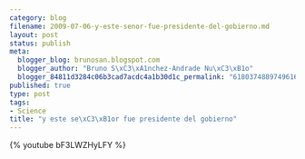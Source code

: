 ```yaml
--- 
category: blog
filename: 2009-07-06-y-este-senor-fue-presidente-del-gobierno.md
layout: post
status: publish
meta: 
  blogger_blog: brunosan.blogspot.com
  blogger_author: "Bruno S\xC3\xA1nchez-Andrade Nu\xC3\xB1o"
  blogger_84811d3284c06b3cad7acdc4a1b30d1c_permalink: "6180374889749616071"
published: true
type: post
tags: 
- Science
title: "y este se\xC3\xB1or fue presidente del gobierno"
---
```


{% youtube bF3LWZHyLFY %}
